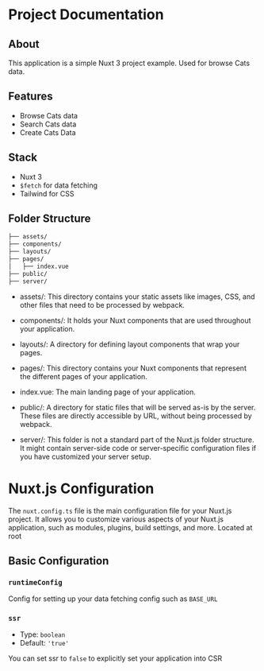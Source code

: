 # Project Documentation

## About

This application is a simple Nuxt 3 project example. Used for browse Cats data.

## Features

- Browse Cats data
- Search Cats data
- Create Cats Data

## Stack 

- Nuxt 3
- `$fetch` for data fetching
- Tailwind for CSS

## Folder Structure

```bash
├── assets/
├── components/
├── layouts/
├── pages/
│   ├── index.vue
├── public/
├── server/
```

- assets/: This directory contains your static assets like images, CSS, and other files that need to be processed by webpack.

- components/: It holds your Nuxt components that are used throughout your application.

- layouts/: A directory for defining layout components that wrap your pages.

- pages/: This directory contains your Nuxt components that represent the different pages of your application.

- index.vue: The main landing page of your application.

- public/: A directory for static files that will be served as-is by the server. These files are directly accessible by URL, without being processed by webpack.

- server/: This folder is not a standard part of the Nuxt.js folder structure. It might contain server-side code or server-specific configuration files if you have customized your server setup.

# Nuxt.js Configuration

The `nuxt.config.ts` file is the main configuration file for your Nuxt.js project. It allows you to customize various aspects of your Nuxt.js application, such as modules, plugins, build settings, and more. Located at root

## Basic Configuration

### `runtimeConfig`

Config for setting up your data fetching config such as `BASE_URL`

### `ssr`
- Type: `boolean`
- Default: `'true'`

You can set ssr to `false` to explicitly set your application into CSR
